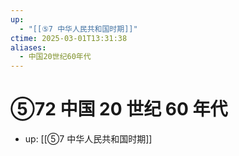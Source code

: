 ```yaml
---
up:
  - "[[⑤7 中华人民共和国时期]]"
ctime: 2025-03-01T13:31:38
aliases:
  - 中国20世纪60年代
---
```


# ⑤72 中国 20 世纪 60 年代

- up: [[⑤7 中华人民共和国时期]]
